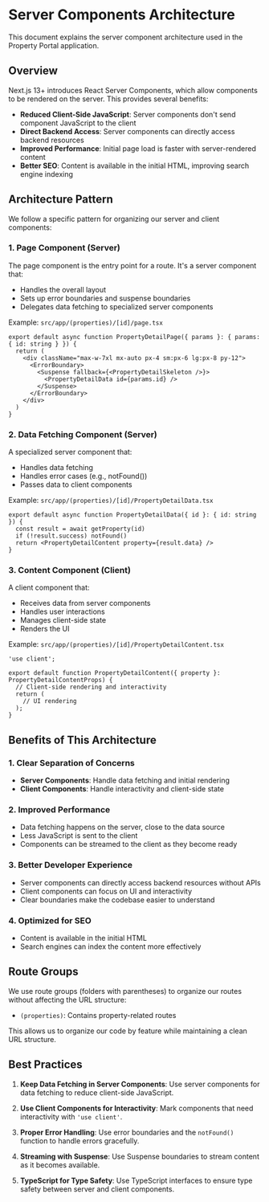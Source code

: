 # Server Components Architecture

This document explains the server component architecture used in the Property Portal application.

## Overview

Next.js 13+ introduces React Server Components, which allow components to be rendered on the server. This provides several benefits:

- **Reduced Client-Side JavaScript**: Server components don't send component JavaScript to the client
- **Direct Backend Access**: Server components can directly access backend resources
- **Improved Performance**: Initial page load is faster with server-rendered content
- **Better SEO**: Content is available in the initial HTML, improving search engine indexing

## Architecture Pattern

We follow a specific pattern for organizing our server and client components:

### 1. Page Component (Server)

The page component is the entry point for a route. It's a server component that:

- Handles the overall layout
- Sets up error boundaries and suspense boundaries
- Delegates data fetching to specialized server components

Example: `src/app/(properties)/[id]/page.tsx`

```tsx
export default async function PropertyDetailPage({ params }: { params: { id: string } }) {
  return (
    <div className="max-w-7xl mx-auto px-4 sm:px-6 lg:px-8 py-12">
      <ErrorBoundary>
        <Suspense fallback={<PropertyDetailSkeleton />}>
          <PropertyDetailData id={params.id} />
        </Suspense>
      </ErrorBoundary>
    </div>
  )
}
```

### 2. Data Fetching Component (Server)

A specialized server component that:

- Handles data fetching
- Handles error cases (e.g., notFound())
- Passes data to client components

Example: `src/app/(properties)/[id]/PropertyDetailData.tsx`

```tsx
export default async function PropertyDetailData({ id }: { id: string }) {
  const result = await getProperty(id)
  if (!result.success) notFound()
  return <PropertyDetailContent property={result.data} />
}
```

### 3. Content Component (Client)

A client component that:

- Receives data from server components
- Handles user interactions
- Manages client-side state
- Renders the UI

Example: `src/app/(properties)/[id]/PropertyDetailContent.tsx`

```tsx
'use client';

export default function PropertyDetailContent({ property }: PropertyDetailContentProps) {
  // Client-side rendering and interactivity
  return (
    // UI rendering
  );
}
```

## Benefits of This Architecture

### 1. Clear Separation of Concerns

- **Server Components**: Handle data fetching and initial rendering
- **Client Components**: Handle interactivity and client-side state

### 2. Improved Performance

- Data fetching happens on the server, close to the data source
- Less JavaScript is sent to the client
- Components can be streamed to the client as they become ready

### 3. Better Developer Experience

- Server components can directly access backend resources without APIs
- Client components can focus on UI and interactivity
- Clear boundaries make the codebase easier to understand

### 4. Optimized for SEO

- Content is available in the initial HTML
- Search engines can index the content more effectively

## Route Groups

We use route groups (folders with parentheses) to organize our routes without affecting the URL structure:

- `(properties)`: Contains property-related routes

This allows us to organize our code by feature while maintaining a clean URL structure.

## Best Practices

1. **Keep Data Fetching in Server Components**: Use server components for data fetching to reduce client-side JavaScript.

2. **Use Client Components for Interactivity**: Mark components that need interactivity with `'use client'`.

3. **Proper Error Handling**: Use error boundaries and the `notFound()` function to handle errors gracefully.

4. **Streaming with Suspense**: Use Suspense boundaries to stream content as it becomes available.

5. **TypeScript for Type Safety**: Use TypeScript interfaces to ensure type safety between server and client components.
